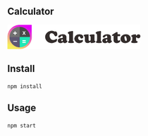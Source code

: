 Calculator
---
<img src="Logotype primary.png" width="60%" height="60%" />



Install
---

`npm install`



Usage
---

`npm start`

